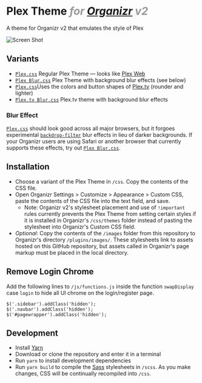 # Plex Theme <i style=color:#999>for [Organizr](https://github.com/causefx/Organizr) v2</i>
A theme for Organizr v2 that emulates the style of Plex

![Screen Shot](https://raw.githubusercontent.com/Burry/organizr-v2-plex-theme/master/screenshot.jpg "Screen Shot")

## Variants

- [`Plex.css`](https://raw.githubusercontent.com/Burry/organizr-v2-plex-theme/master/css/Plex.css) Regular Plex Theme — looks like [Plex Web](https://app.plex.tv/desktop)
- [`Plex Blur.css`](https://raw.githubusercontent.com/Burry/organizr-v2-plex-theme/master/css/Plex%20Blur.css) Plex Theme with background blur effects (see below)
- [`Plex.css`](https://raw.githubusercontent.com/Burry/organizr-v2-plex-theme/master/css/Plex.tv.css)Uses the colors and button shapes of [Plex.tv](https://www.plex.tv) (rounder and lighter)
- [`Plex.tv Blur.css`](https://raw.githubusercontent.com/Burry/organizr-v2-plex-theme/master/css/Plex.tv%20Blur.css) Plex.tv theme with background blur effects

### Blur Effect

[`Plex.css`](https://raw.githubusercontent.com/Burry/organizr-v2-plex-theme/master/css/Plex.css) should look good across all major browsers, but it forgoes experimental [`backdrop-filter`](https://developer.mozilla.org/en-US/docs/Web/CSS/backdrop-filter) blur effects in lieu of darker backgrounds. If your Organizr users are using Safari or another browser that currently supports these effects, try out [`Plex Blur.css`](https://raw.githubusercontent.com/Burry/organizr-v2-plex-theme/master/css/Plex%20Blur.css).

## Installation

- Choose a variant of the Plex Theme in `/css`. Copy the contents of the CSS file.
- Open Organizr Settings > Customize > Appearance > Custom CSS, paste the contents of the CSS file into the text field, and save.
    - Note: Organizr v2's stylesheet placement and use of `!important` rules currently prevents the Plex Theme from setting certain styles if it is installed in Organizr's `/css/themes` folder instead of pasting the stylesheet into Organizr's Custom CSS field.
- *Optional*: Copy the contents of the `/images` folder from this repository to Organizr's directory `/plugins/images/`. These stylesheets link to assets hosted on this GitHub repository, but assets called in Organizr's page markup must be placed in the local directory.

## Remove Login Chrome
Add the following lines to `/js/functions.js` inside the function `swapDisplay` case `login` to hide all UI chrome on the login/register page.

```
$('.sidebar').addClass('hidden');
$('.navbar').addClass('hidden');
$('#pagewrapper').addClass('hidden');
```

## Development

- Install [Yarn](https://yarnpkg.com/en/docs/install)
- Download or clone the repository and enter it in a terminal
- Run `yarn` to install development dependencies
- Run `yarn build` to compile the [Sass](https://sass-lang.com/documentation/file.SASS_REFERENCE.html) stylesheets in `/scss`. As you make changes, CSS will be continually recompiled into `/css`.
